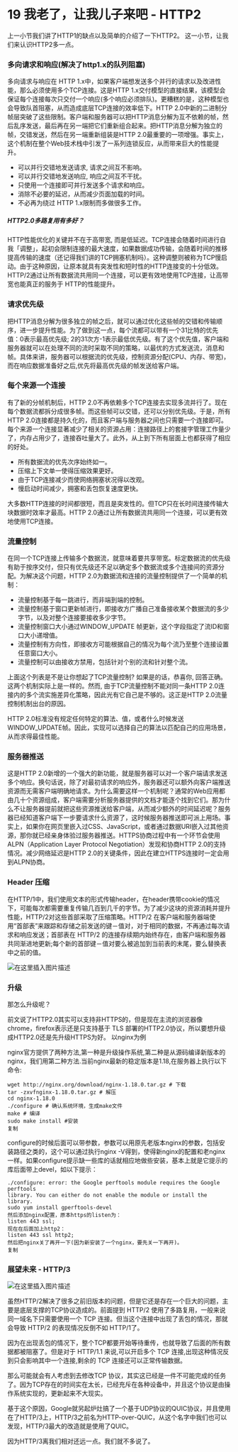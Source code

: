 # 19 我老了，让我儿子来吧 - HTTP2

上一小节我们讲了HTTP1的缺点以及简单的介绍了一下HTTP2。 这一小节，让我们来认识HTTP2多一点。

### 多向请求和响应(解决了http1.x的队列阻塞)

多向请求与响应在 HTTP 1.x中，如果客户端想发送多个并行的请求以及改进性能，那么必须使用多个TCP连接。这是HTTP 1.x交付模型的直接结果，该模型会保证每个连接每次只交付一个响应(多个响应必须排队)。更糟糕的是，这种模型也会导致队首阻塞，从而造成底层TCP连接的效率低下。HTTP 2.0中新的二进制分帧层突破了这些限制。客户端和服务器可以把HTTP消息分解为互不依赖的帧，然后乱序发送，最后再在另一端把它们重新组合起来。把HTTP消息分解为独立的帧，交错发送，然后在另一端重新组装是HTTP 2.0最重要的一项增强。事实上，这个机制在整个Web技术栈中引发了一系列连锁反应，从而带来巨大的性能提升。

- 可以并行交错地发送请求, 请求之间互不影响。
- 可以并行交错地发送响应, 响应之间互不干扰。
- 只使用一个连接即可并行发送多个请求和响应。
- 消除不必要的延迟，从而减少页面加载的时间。
- 不必再为绕过 HTTP 1.x限制而多做很多工作。

##### HTTP2.0多路复用有多好？

HTTP性能优化的关键并不在于高带宽, 而是低延迟。TCP连接会随着时间进行自我「调整」，起初会限制连接的最大速度，如果数据成功传输，会随着时间的推移提高传输的速度（还记得我们讲的TCP拥塞机制吗）。这种调整则被称为TCP慢启动。由于这种原因，让原本就具有突发性和短时性的HTTP连接变的十分低效。HTTP/2通过让所有数据流共用同一个连接，可以更有效地使用TCP连接，让高带宽也能真正的服务于 HTTP的性能提升。

### 请求优先级

把HTTP消息分解为很多独立的帧之后，就可以通过优化这些帧的交错和传输顺序，进一步提升性能。为了做到这一点，每个流都可以带有一个31比特的优先值：0表示最高优先级; 2的31次方-1表示最低优先级。有了这个优先值，客户端和服务器就可以在处理不同的流时采取不同的策略，以最优的方式发送流，消息和帧。具体来讲，服务器可以根据流的优先级，控制资源分配(CPU、内存、带宽)，而在响应数据准备好之后,优先将最高优先级的帧发送给客户端。

### 每个来源一个连接

有了新的分帧机制后，HTTP 2.0不再依赖多个TCP连接去实现多流并行了。现在每个数据流都拆分成很多帧。而这些帧可以交错，还可以分别优先级。于是，所有HTTP 2.0连接都是持久化的，而且客户端与服务器之间也只需要一个连接即可。每个来源一个连接显著减少了相关的资源占用：连接路径上的套接字管理工作量少了，内存占用少了，连接吞吐量大了。此外，从上到下所有层面上也都获得了相应的好处。

- 所有数据流的优先次序始终如一。
- 压缩上下文单一使得压缩效果更好。
- 由于TCP连接减少而使网络拥塞状况得以改观。
- 慢启动时间减少，拥塞和丢包恢复速度更快。

大多数HTTP连接的时间都很短，而且是突发性的。但TCP只在长时间连接传输大块数据时效率才最高。HTTP 2.0通过让所有数据流共用同一个连接，可以更有效地使用TCP连接。

### 流量控制

在同一个TCP连接上传输多个数据流，就意味着要共享带宽。标定数据流的优先级有助于按序交付，但只有优先级还不足以确定多个数据流或多个连接间的资源分配。为解决这个问题，HTTP 2.0为数据流和连接的流量控制提供了一个简单的机制：

- 流量控制基于每一跳进行，而非端到端的控制。
- 流量控制基于窗口更新帧进行，即接收方广播自己准备接收某个数据流的多少字节，以及对整个连接要接收多少字节。
- 流量控制窗口大小通过WINDOW_UPDATE 帧更新，这个字段指定了流ID和窗口大小递增值。
- 流量控制有方向性，即接收方可能根据自己的情况为每个流乃至整个连接设置任意窗口大小。
- 流量控制可以由接收方禁用，包括针对个别的流和针对整个流。

上面这个列表是不是让你想起了TCP流量控制? 如果是的话，恭喜你, 回答正确。这两个机制实际上是一样的。然而, 由于TCP流量控制不能对同一条HTTP 2.0连接内的多个流实施差异化策略，因此光有它自己是不够的。这正是HTTP 2.0流量控制机制出台的原因。

HTTP 2.0标准没有规定任何特定的算法、值，或者什么时候发送WINDOW_UPDATE帧。因此，实现可以选择自己的算法以匹配自己的应用场景，从而求得最佳性能。

### 服务器推送

这是HTTP 2.0新增的一个强大的新功能，就是服务器可以对一个客户端请求发送多个响应。换句话说，除了对最初请求的响应外，服务器还可以额外向客户端推送资源而无需客户端明确地请求。为什么需要这样一个机制呢？通常的Web应用都由几十个资源组成，客户端需要分析服务器提供的文档才能逐个找到它们。那为什么不让服务器提前就把这些资源推送给客户端，从而减少额外的时间延迟呢？服务器已经知道客户端下一步要请求什么资源了，这时候服务器推送即可派上用场。事实上，如果你在网页里嵌入过CSS、JavaScript，或者通过数据URI嵌入过其他资源，那你就已经亲身体验过服务器推送。HTTPS协商过程中有一个环节会使用ALPN（Application Layer Protocol Negotiation）发现和协商HTTP 2.0的支持情况。减少网络延迟是HTTP 2.0的关键条件，因此在建立HTTPS连接时一定会用到ALPN协商。

### Header 压缩

在HTTP/1中，我们使用文本的形式传输header，在header携带cookie的情况下，可能每次都需要重复传输几百到几千的字节。为了减少这块的资源消耗并提升性能，HTTP/2对这些首部采取了压缩策略。HTTP/2 在客户端和服务器端使用“首部表”来跟踪和存储之前发送的键－值对，对于相同的数据，不再通过每次请求和响应发送；首部表在 HTTP/2 的连接存续期内始终存在，由客户端和服务器共同渐进地更新;每个新的首部键－值对要么被追加到当前表的末尾，要么替换表中之前的值。

![在这里插入图片描述](assets/20210219114055292.png)

### 升级

那怎么升级呢？

前文说了HTTP2.0其实可以支持非HTTPS的，但是现在主流的浏览器像chrome，firefox表示还是只支持基于 TLS 部署的HTTP2.0协议，所以要想升级成HTTP2.0还是先升级HTTPS为好。 以nginx为例

nginx官方提供了两种方法,第一种是升级操作系统,第二种是从源码编译新版本的nginx，我们用第二种方法.当前nginx最新的稳定版本是1.18,在服务器上执行以下命令:

```
wget http://nginx.org/download/nginx-1.18.0.tar.gz # 下载
tar -zxvfnginx-1.18.0.tar.gz # 解压
cd nginx-1.18.0
./configure # 确认系统环境，生成make文件
make # 编译
sudo make install #安装
复制
```

configure的时候后面可以带参数，参数可以用原先老版本nginx的参数，包括安装路径之类的，这个可以通过执行nginx -V得到，使得新nginx的配置和老nginx一样。如果configure提示缺一些库的话就相应地做些安装，基本上就是它提示的库后面带上devel，如以下提示：

```
./configure: error: the Google perftools module requires the Google perftools
library. You can either do not enable the module or install the library.
sudo yum install gperftools-devel
然后添加nginx配置，原本https的listen为：
listen 443 ssl;
现在在后面加上http2：
listen 443 ssl http2;
然后把nginx关了再开一下(因为新安装了一个nginx，要先关一下再开)。
复制
```

### 展望未来 - HTTP/3

![在这里插入图片描述](assets/20210219114111421.png)

虽然HTTP/2解决了很多之前旧版本的问题，但是它还是存在一个巨大的问题，主要是底层支撑的TCP协议造成的。前面提到 HTTP/2 使用了多路复用，一般来说同一域名下只需要使用一个 TCP 连接。但当这个连接中出现了丢包的情况，那就会导致 HTTP/2 的表现情况反倒不如 HTTP/1了。

因为在出现丢包的情况下，整个TCP都要开始等待重传，也就导致了后面的所有数据都被阻塞了。但是对于 HTTP/1.1 来说,可以开启多个 TCP 连接,出现这种情况反到只会影响其中一个连接,剩余的 TCP 连接还可以正常传输数据。

那么可能就会有人考虑到去修改TCP 协议，其实这已经是一件不可能完成的任务了。因为TCP存在的时间实在太长，已经充斥在各种设备中，并且这个协议是由操作系统实现的，更新起来不大现实。

基于这个原因，Google就另起炉灶搞了一个基于UDP协议的QUIC协议，并且使用在了HTTP/3上，HTTP/3之前名为HTTP-over-QUIC，从这个名字中我们也可以发现，HTTP/3最大的改造就是使用了QUIC。

因为HTTP/3离我们相对还远一点。我们就不多说了。
